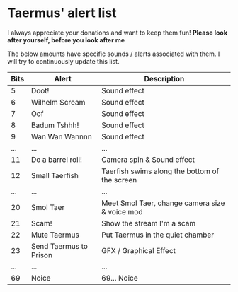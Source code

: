 # Taermus' alert list

I always appreciate your donations and want to keep them fun! **Please look after yourself, before you look after me** 

The below amounts have specific sounds / alerts associated with them. I will try to continuously update this list.

|Bits|Alert|Description|
|----|-------|---|
| 5  | Doot!|Sound effect|
| 6  | Wilhelm Scream|Sound effect|  
| 7 | Oof |Sound effect|
|8|Badum Tshhh!| Sound effect|
|9| Wan Wan Wannnn| Sound effect|
|... |... |...|
| 11| Do a barrel roll!| Camera spin & Sound effect|
|12|Small Taerfish|Taerfish swims along the bottom of the screen|
|...|...|...|
|20|Smol Taer|Meet Smol Taer, change camera size & voice mod|
|21|Scam!|Show the stream I'm a scam|
|22|Mute Taermus| Put Taermus in the quiet chamber|
|23|Send Taermus to Prison| GFX / Graphical Effect|
|...|...|...|
| 69 | Noice | 69... Noice|
